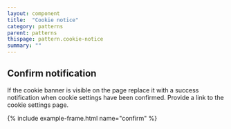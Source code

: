 ```yaml
---
layout: component
title:  "Cookie notice"
category: patterns
parent: patterns
thispage: pattern.cookie-notice
summary: ""
---
```


## Confirm notification

If the cookie banner is visible on the page replace it with a success notification when cookie settings
have been confirmed. Provide a link to the cookie settings page.

{% include example-frame.html name="confirm" %}
